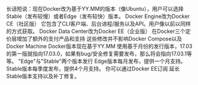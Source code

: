 长话短说：现在Docker改为基于YY.MM的版本（像Ubuntu），用户可以选择Stable（发布较慢）或者Edge（发布较快）版本。
Docker Engine改为Docker CE（社区版） 
它包含了CLI客户端、后台进程/服务以及API。用户像以前以同样的方式获取。
Docker Data Center改为Docker EE（企业版） 
在Docker三个定价层增加了额外的支付产品和支持
这些修改并不影响Docker Compose以及Docker Machine
Docker版本现在基于YY.MM 
使用基于月份的发行版本，17.03 的第一版就指向17.03.0，如果有bug/安全修复需要发布，那么将会指向17.03.1等等。
"Edge"与"Stable"两个版本发行
Edge版本每月发布，提供一个月支持。
Stable版本每季度发布，提供4个月支持。
你可以通过Docker EE订阅 延长Stable版本支持以及补丁修复。
